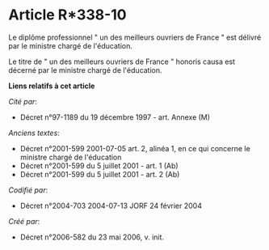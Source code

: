 # Article R*338-10

Le diplôme professionnel " un des meilleurs ouvriers de France " est délivré par le ministre chargé de l'éducation.

Le titre de " un des meilleurs ouvriers de France " honoris causa est décerné par le ministre chargé de l'éducation.

**Liens relatifs à cet article**

_Cité par_:

  - Décret n°97-1189 du 19 décembre 1997 - art. Annexe (M)

_Anciens textes_:

  - Décret n°2001-599 2001-07-05 art. 2, alinéa 1, en ce qui concerne le ministre chargé de l'éducation
  - Décret n°2001-599 du 5 juillet 2001 - art. 1 (Ab)
  - Décret n°2001-599 du 5 juillet 2001 - art. 2 (Ab)

_Codifié par_:

  - Décret n°2004-703 2004-07-13 JORF 24 février 2004

_Créé par_:

  - Décret n°2006-582 du 23 mai 2006, v. init.
